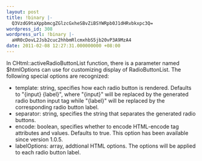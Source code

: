 ```yaml
---
layout: post
title: !binary |-
  Q3VzdG9taXppbmcgZGlzcGxheSBvZiBSYWRpb0J1dHRvbkxpc3Q=
wordpress_id: 308
wordpress_url: !binary |-
  aHR0cDovL2Jsb2cuc2hhbmRlcmxhbS5jb20vP3A9MzA4
date: 2011-02-08 12:27:31.000000000 +08:00
---
```

<p>
In CHtml::activeRadioButtonList function, there is a parameter named $htmlOptions can use for customizing display of RadioButtonList. The following special options are recognized:
<ul>
<li>template: string, specifies how each radio button is rendered. Defaults to "{input} {label}", where "{input}" will be replaced by the generated radio button input tag while "{label}" will be replaced by the corresponding radio button label.</li>
<li>separator: string, specifies the string that separates the generated radio buttons.</li>
<li>encode: boolean, specifies whether to encode HTML-encode tag attributes and values. Defaults to true. This option has been available since version 1.0.5.</li>
<li>labelOptions: array, addtional HTML options. The options will be applied to each radio button label.
</ul>
</p>
